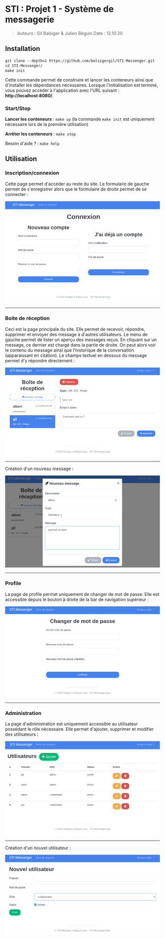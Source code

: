 # STI : Projet 1 - Système de messagerie

> Auteurs : Gil Balsiger & Julien Béguin
> Date : 12.10.20



## Installation

```
git clone --depth=1 https://github.com/balsigergil/STI-Messenger.git
cd STI-Messenger/
make init
```

Cette commande permet de construire et lancer les conteneurs ainsi que d'installer les dépendances nécessaires. Lorsque l'initialisation est terminé, vous pouvez accéder à l'application avec l'URL suivant : **http://localhost:8080/**.

### Start/Stop

**Lancer les conteneurs** : `make up` (la commande `make init` est uniquement nécessaire lors de la première utilisation)

**Arrêter les conteneurs** : `make stop`

Besoin d'aide ? : `make help`



## Utilisation

### Inscription/connexion

Cette page permet d'accéder au reste du site. Le formulaire de gauche permet de s'enregistrer alors que le formulaire de droite permet de se connecter :

![](doc/img/login.png)

----

### Boite de réception

Ceci est la page principale du site. Elle permet de recevoir, répondre, supprimer et envoyer des message à d'autres utilisateurs. Le menu de gauche permet de lister un aperçu des messages reçus. En cliquant sur un message, ce dernier est chargé dans la partie de droite. On peut alors voir le contenu du message ainsi que l'historique de la conversation (apparaissant en citation). Le champs textuel en dessous du message permet d'y répondre directement :

![](doc/img/inbox.png)

---

Création d'un nouveau message :

![](doc/img/new_message.png)

----

### Profile

La page de profile permet uniquement de changer de mot de passe. Elle est accessible depuis le bouton à droite de la bar de navigation supérieur :

![](doc/img/profile.png)

---

### Administration

La page d'administration est uniquement accessible au utilisateur possédant le rôle nécessaire. Elle permet d'ajouter, supprimer et modifier des utilisateurs :

![](doc/img/admin.png)

---

Création d'un nouvel utilisateur :

![](doc/img/new_user.png)